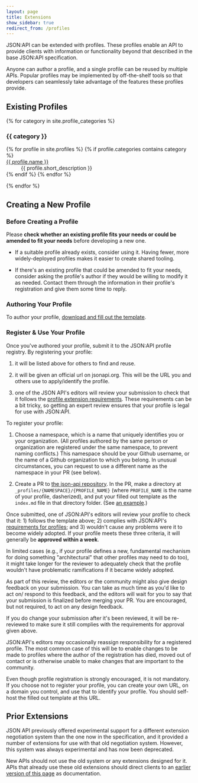 ```yaml
---
layout: page
title: Extensions
show_sidebar: true
redirect_from: /profiles
---
```


JSON:API can be extended with profiles. These profiles enable an API to
provide clients with information or functionality beyond that described
in the base JSON:API specification.

Anyone can author a profile, and a single profile can be reused by multiple APIs.
Popular profiles may be implemented by off-the-shelf tools so that developers
can seamlessly take advantage of the features these profiles provide.

## <a href="#existing-profiles" id="existing-profiles" class="headerlink"></a> Existing Profiles

{% for category in site.profile_categories %}
  <h3 id="#profiles-category-{{ category | slugify }}">
    {{ category }}
  </h3>
  <dl class="profiles-list">
    {% for profile in site.profiles %}
      {% if profile.categories contains category %}
        <dt><a href="{% include profile_url.md page=profile %}">{{ profile.name }}</a></dt>
        <dd>{{ profile.short_description }}</dd>
      {% endif %}
    {% endfor %}
  </dl>
{% endfor %}

## <a href="#profile-creation" id="profile-creation" class="headerlink"></a> Creating a New Profile

### <a href="#profile-creation-before" id="profile-creation-before" class="headerlink"></a> Before Creating a Profile

Please **check whether an existing profile fits your needs or could be amended
to fit your needs** before developing a new one.

- If a suitable profile already exists, consider using it. Having fewer, more
widely-deployed profiles makes it easier to create shared tooling.

- If there's an existing profile that could be amended to fit your needs,
consider asking the profile's author if they would be willing to modify it as
needed. Contact them through the information in their profile's registration
and give them some time to reply.

### <a href="#profile-creation" id="profile-creation" class="headerlink"></a> Authoring Your Profile

To author your profile, [download and fill out the template](/profile_template.md).

### <a href="#profile-register" id="profile-register" class="headerlink"></a> Register & Use Your Profile

Once you've authored your profile, submit it to the JSON:API profile registry.
By registering your profile:

1. it will be listed above for others to find and reuse.

2. it will be given an official url on jsonapi.org. This will be the URL you and
   others use to apply/identify the profile.

3. one of the JSON API's editors will review your submission to check that it
   follows the [profile extension requirements](/format/1.1/#profiles-authoring).
   These requirements can be a bit tricky, so getting an expert review ensures
   that your profile is legal for use with JSON:API.

To register your profile:

1. Choose a namespace, which is a name that uniquely identifies you or your
   organization. (All profiles authored by the same person or organization are
   registered under the same namespace, to prevent naming conflicts.) This
   namespace should be your Github username, or the name of a Github organization
   to which you belong. In unusual circumstances, you can request to use a
   different name as the namespace in your PR (see below).

2. Create a PR to [the json-api repository](https://github.com/json-api/json-api).
   In the PR, make a directory at `_profiles/{NAMESPACE}/{PROFILE_NAME}` (where
   `PROFILE_NAME` is the name of your profile, dasherized), and put your filled
   out template as the `index.md` file in that directory folder. (See [an example](https://github.com/json-api/json-api/tree/1.1/_profiles/ethanresnick/cursor-pagination).)

Once submitted, one of JSON:API's editors will review your profile to check that
it: 1) follows the template above; 2) complies with JSON:API's [requirements for profiles](/format/1.1/#profiles-authoring);
and 3) wouldn't cause any problems were it to become widely adopted. If your
profile meets these three criteria, it will generally be **approved within a week**.

In limited cases (e.g., if your profile defines a new, fundamental mechanism for
doing something "architectural" that other profiles may need to do too), it might
take longer for the reviewer to adequately check that the profile wouldn't have
problematic ramifications if it became widely adopted.

As part of this review, the editors or the community might also give design
feedback on your submission. You can take as much time as you'd like to act on/
respond to this feedback, and the editors will wait for you to say that your
submission is finalized before merging your PR. You are encouraged, but not
required, to act on any design feedback.

If you do change your submission after it's been reviewed, it will be re-reviewed
to make sure it still complies with the requirements for approval given above.

JSON:API's editors may occasionally reassign responsibility for a registered
profile. The most common case of this will be to enable changes to be made to
profiles where the author of the registration has died, moved out of contact or
is otherwise unable to make changes that are important to the community.

Even though profile registration is strongly encouraged, it is not mandatory.
If you choose not to register your profile, you can create your own URL, on
a domain you control, and use that to identify your profile. You should
self-host the filled out template at this URL.

## <a href="#prior-extensions" id="prior-extensions" class="headerlink"></a> Prior Extensions

JSON API previously offered experimental support for a different extension
negotiation system than the one now in the specification, and it provided a
number of extensions for use with that old negotiation system. However, this
system was always experimental and has now been deprecated.

New APIs should not use the old system or any extensions designed for it.
APIs that already use these old extensions should direct clients to an
[earlier version of this page](https://github.com/json-api/json-api/blob/9c7a03dbc37f80f6ca81b16d444c960e96dd7a57/extensions/index.md)
as documentation.
